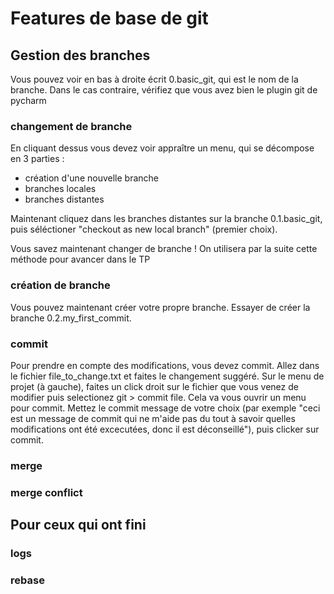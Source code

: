 
# Features de base de git 


## Gestion des branches 

Vous pouvez voir en bas à droite écrit 0.basic_git, qui est le nom de la branche. 
Dans le cas contraire, vérifiez que vous avez bien le plugin git de pycharm

### changement de branche

En cliquant dessus vous devez voir appraître un menu, qui se décompose en 3 parties :

- création d'une nouvelle branche 
- branches locales
- branches distantes

Maintenant cliquez dans les branches distantes sur la branche 0.1.basic_git, 
puis séléctioner "checkout as new local branch" (premier choix).

Vous savez maintenant changer de branche ! 
On utilisera par la suite cette méthode pour avancer dans le TP

### création de branche 

Vous pouvez maintenant créer votre propre branche. Essayer de créer la branche 0.2.my_first_commit.


### commit 

Pour prendre en compte des modifications, vous devez commit. 
Allez dans le fichier file_to_change.txt et faites le changement suggéré.
Sur le menu de projet (à gauche), faites un click droit sur le fichier que vous venez de modifier puis selectionez 
git > commit file.
Cela va vous ouvrir un menu pour commit. Mettez le commit message de votre choix (par exemple 
"ceci est un message de commit qui ne m'aide pas du tout à savoir quelles modifications ont été excecutées, donc il est déconseillé"), 
puis clicker sur commit.


### merge

### merge conflict



## Pour ceux qui ont fini


### logs 

### rebase


